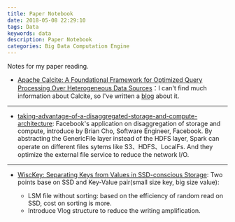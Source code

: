 ```yaml
---
title: Paper Notebook
date: 2018-05-08 22:29:10
tags: Data
keywords: data
description: Paper Notebook
categories: Big Data Computation Engine
---
```



Notes for my paper reading.


* [Apache Calcite: A Foundational Framework for Optimized Query Processing Over Heterogeneous Data Sources](https://arxiv.org/abs/1802.10233)：I can't find much information about Calcite, so I've written a [blog](http://www.liaojiayi.com/calcite-paper/) about it.

***

* [taking-advantage-of-a-disaggregated-storage-and-compute-architecture](https://databricks.com/session/taking-advantage-of-a-disaggregated-storage-and-compute-architecture): Facebook's application on disaggregation of storage and compute, introduce by Brian Cho, Software Engineer, Facebook. By abstracting the GenericFile layer instead of the HDFS layer, Spark can operate on different files sytems like S3、HDFS、LocalFs. And they optimize the external file service to reduce the network I/O.

***

* [WiscKey: Separating Keys from Values
in SSD-conscious Storage](https://www.usenix.org/system/files/conference/fast16/fast16-papers-lu.pdf): Two points base on SSD and Key-Value pair(small size key, big size value):

	* LSM file without sorting: based on the efficiency of random read on SSD, cost on sorting is more.
	* Introduce Vlog structure to reduce the writing amplification.